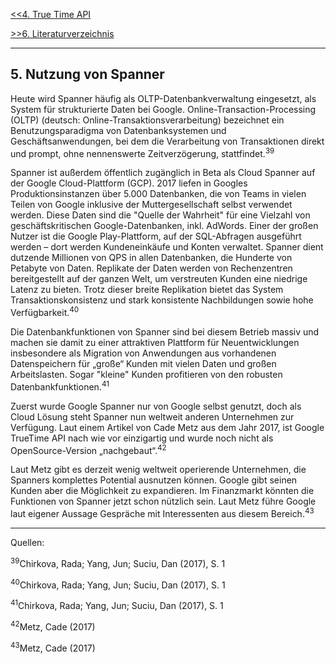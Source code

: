 [<<4. True Time API](TrueTimeAPI.md)

[>>6. Literaturverzeichnis](Literaturverzeichnis.md)

***


## 5. Nutzung von Spanner ##

Heute wird Spanner häufig als OLTP-Datenbankverwaltung eingesetzt, als System für strukturierte Daten bei Google. Online-Transaction-Processing (OLTP) (deutsch: Online-Transaktionsverarbeitung) bezeichnet ein Benutzungsparadigma von Datenbanksystemen und Geschäftsanwendungen, bei dem die Verarbeitung von Transaktionen direkt und prompt, ohne nennenswerte Zeitverzögerung, stattfindet.<sup>39</sup>

Spanner ist außerdem öffentlich zugänglich in Beta als Cloud Spanner auf der Google Cloud-Plattform (GCP). 2017 liefen in Googles Produktionsinstanzen über 5.000 Datenbanken, die von Teams in vielen Teilen von Google inklusive der Muttergesellschaft selbst verwendet werden. Diese Daten sind die "Quelle der Wahrheit" für eine Vielzahl von geschäftskritischen Google-Datenbanken, inkl. AdWords. Einer der großen Nutzer ist die Google Play-Plattform, auf der SQL-Abfragen ausgeführt werden – dort werden Kundeneinkäufe und Konten verwaltet. Spanner dient dutzende Millionen von QPS in allen Datenbanken, die Hunderte von Petabyte von Daten. Replikate der Daten werden von Rechenzentren bereitgestellt auf der ganzen Welt, um verstreuten Kunden eine niedrige Latenz zu bieten. Trotz dieser breite Replikation bietet das System Transaktionskonsistenz und stark konsistente Nachbildungen sowie hohe Verfügbarkeit.<sup>40</sup>

Die Datenbankfunktionen von Spanner sind bei diesem Betrieb massiv und machen sie damit zu einer attraktiven Plattform für Neuentwicklungen insbesondere als Migration von Anwendungen aus vorhandenen Datenspeichern für „große“ Kunden mit vielen Daten und großen Arbeitslasten. Sogar "kleine" Kunden profitieren von den robusten Datenbankfunktionen.<sup>41</sup>   

Zuerst wurde Google Spanner nur von Google selbst genutzt, doch als Cloud Lösung steht Spanner nun weltweit anderen Unternehmen zur Verfügung. Laut einem Artikel von Cade Metz aus dem Jahr 2017, ist Google TrueTime API nach wie vor einzigartig und wurde noch nicht als OpenSource-Version „nachgebaut“.<sup>42</sup>  

Laut Metz gibt es derzeit wenig weltweit operierende Unternehmen, die Spanners komplettes Potential ausnutzen können. Google gibt seinen Kunden aber die Möglichkeit zu expandieren. Im Finanzmarkt könnten die Funktionen von Spanner jetzt schon nützlich sein. Laut Metz führe Google laut eigener Aussage Gespräche mit Interessenten aus diesem Bereich.<sup>43</sup>   

***

Quellen:

<sup>39</sup>Chirkova, Rada; Yang, Jun; Suciu, Dan (2017), S. 1

<sup>40</sup>Chirkova, Rada; Yang, Jun; Suciu, Dan (2017), S. 1

<sup>41</sup>Chirkova, Rada; Yang, Jun; Suciu, Dan (2017), S. 1

<sup>42</sup>Metz, Cade (2017)

<sup>43</sup>Metz, Cade (2017)




